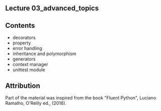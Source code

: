 ## Lecture 03_advanced_topics

## Contents
- decorators
- property
- error handling
- inheritance and polymorphism
- generators
- context manager
- unittest module

## Attribution

Part of the material was inspired from the book "Fluent Python", Luciano Ramalho, O'Reilly ed., (2016).


